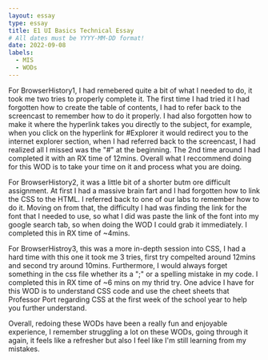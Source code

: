 ```yaml
---
layout: essay
type: essay
title: E1 UI Basics Technical Essay
# All dates must be YYYY-MM-DD format!
date: 2022-09-08
labels:
  - MIS
  - WODs
---
```


For BrowserHistory1, I had remebered quite a bit of what I needed to do, it took me two tries to properly complete it. The first time I had tried it I had forgotten how to create the table of contents, I had to refer back to the screencast to remember how to do it properly. I had also forgotten how to make it where the hyperlink takes you directly to the subject, for example, when you click on the hyperlink for #Explorer it would redirect you to the internet explorer section, when I had referred back to the screencast, I had realized all I missed was the "#" at the beginning. The 2nd time around I had completed it with an RX time of 12mins. Overall what I reccommend doing for this WOD is to take your time on it and process what you are doing.

For BrowserHistory2, it was a little bit of a shorter butm ore difficult assignment. At first I had a massive brain fart and I had forgotten how to link the CSS to the HTML. I referred back to one of our labs to remember how to do it. Moving on from that, the difficulty I had was finding the link for the font that I needed to use, so what I did was paste the link of the font into my google search tab, so when doing the WOD I could grab it immediately. I completed this in RX time of ~4mins.

For BrowserHistroy3, this was a more in-depth session into CSS, I had a hard time with this one it took me 3 tries, first try compelted around 12mins and second try around 10mins. Furthermore, I would always forget something in the css file whether its a ";" or a spelling mistake in my code. I completed this in RX time of ~6 mins on my thrid try. One advice I have for this WOD is to understand CSS code and use the cheet sheets that Professor Port regarding CSS at the first week of the school year to help you further understand. 

Overall, redoing these WODs have been a really fun and enjoyable experience, I remember struggling a lot on these WODs, going through it again, it feels like a refresher but also I feel like I'm still learning from my mistakes. 
